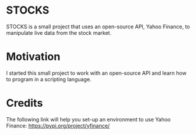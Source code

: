 # STOCKS
STOCKS is a small project that uses an open-source API, Yahoo Finance, to manipulate 
live data from the stock market. 

# Motivation
I started this small project to work with an open-source API and learn how to program in a scripting language.

# Credits
The following link will help you set-up an environment to use Yahoo Finance: https://pypi.org/project/yfinance/